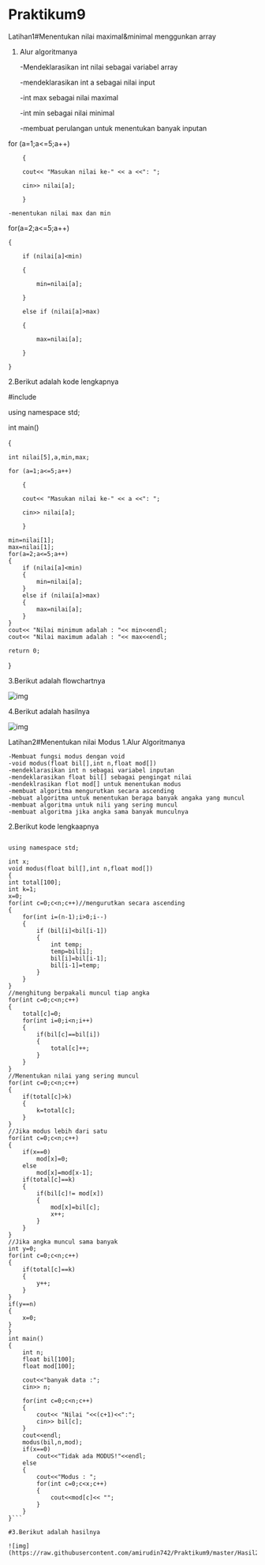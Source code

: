 # Praktikum9

Latihan1#Menentukan nilai maximal&minimal menggunkan array

1. Alur algoritmanya

	-Mendeklarasikan int nilai sebagai variabel array

	-mendeklarasikan int a sebagai nilai input

	-int max sebagai nilai maximal

	-int min sebagai nilai minimal

	-membuat perulangan untuk menentukan banyak inputan

for (a=1;a<=5;a++)

        {

        cout<< "Masukan nilai ke-" << a <<": ";

        cin>> nilai[a];

        }

	-menentukan nilai max dan min

for(a=2;a<=5;a++)

    {

        if (nilai[a]<min)

        {

            min=nilai[a];

        }

        else if (nilai[a]>max)

        {

            max=nilai[a];

        }

    }

2.Berikut adalah kode lengkapnya

#include <iostream>

using namespace std;

int main()

{

    int nilai[5],a,min,max;

    for (a=1;a<=5;a++)

        {

        cout<< "Masukan nilai ke-" << a <<": ";

        cin>> nilai[a];

        }

    min=nilai[1];
    max=nilai[1];
    for(a=2;a<=5;a++)
    {
        if (nilai[a]<min)
        {
            min=nilai[a];
        }
        else if (nilai[a]>max)
        {
            max=nilai[a];
        }
    }
    cout<< "Nilai minimum adalah : "<< min<<endl;
    cout<< "Nilai maximum adalah : "<< max<<endl;

    return 0;
}

3.Berikut adalah flowchartnya

![img](https://raw.githubusercontent.com/amirudin742/Praktikum9/master/Flowchart1.png)

4.Berikut adalah hasilnya

![img](https://raw.githubusercontent.com/amirudin742/Praktikum9/master/Hasil1.png)


Latihan2#Menentukan nilai Modus 1.Alur Algoritmanya

	-Membuat fungsi modus dengan void
	-void modus(float bil[],int n,float mod[])
	-mendeklarasikan int n sebagai variabel inputan
	-mendeklarasikan float bil[] sebagai pengingat nilai
	-mendeklrasikan flot mod[] untuk menentukan modus
	-membuat algoritma mengurutkan secara ascending
	-mebuat algoritma untuk menentukan berapa banyak angaka yang muncul
	-membuat algoritma untuk nili yang sering muncul
	-membuat algoritma jika angka sama banyak munculnya

2.Berikut kode lengkaapnya

```#include <iostream>

using namespace std;

int x;
void modus(float bil[],int n,float mod[])
{
int total[100];
int k=1;
x=0;
for(int c=0;c<n;c++)//mengurutkan secara ascending
{
    for(int i=(n-1);i>0;i--)
    {
        if (bil[i]<bil[i-1])
        {
            int temp;
            temp=bil[i];
            bil[i]=bil[i-1];
            bil[i-1]=temp;
        }
    }
}
//menghitung berpakali muncul tiap angka
for(int c=0;c<n;c++)
{
    total[c]=0;
    for(int i=0;i<n;i++)
    {
        if(bil[c]==bil[i])
        {
            total[c]++;
        }
    }
}
//Menentukan nilai yang sering muncul
for(int c=0;c<n;c++)
{
    if(total[c]>k)
    {
        k=total[c];
    }
}
//Jika modus lebih dari satu
for(int c=0;c<n;c++)
{
    if(x==0)
        mod[x]=0;
    else
        mod[x]=mod[x-1];
    if(total[c]==k)
    {
        if(bil[c]!= mod[x])
        {
            mod[x]=bil[c];
            x++;
        }
    }
}
//Jika angka muncul sama banyak
int y=0;
for(int c=0;c<n;c++)
{
    if(total[c]==k)
    {
        y++;
    }
}
if(y==n)
{
    x=0;
}
}
int main()
{
    int n;
    float bil[100];
    float mod[100];

    cout<<"banyak data :";
    cin>> n;

    for(int c=0;c<n;c++)
    {
        cout<< "Nilai "<<(c+1)<<":";
        cin>> bil[c];
    }
    cout<<endl;
    modus(bil,n,mod);
    if(x==0)
        cout<<"Tidak ada MODUS!"<<endl;
    else
    {
        cout<<"Modus : ";
        for(int c=0;c<x;c++)
        {
            cout<<mod[c]<< "";
        }
    }
}```

#3.Berikut adalah hasilnya

![img](https://raw.githubusercontent.com/amirudin742/Praktikum9/master/Hasil2.png)